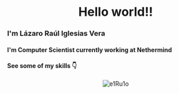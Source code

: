 <h1 align="center">Hello world!!</h1>

### I'm Lázaro Raúl Iglesias Vera

#### I'm Computer Scientist currently working at Nethermind

#### See some of my skills 👇</h2>

<p align="center"> <img src="https://cr-skills-chart-widget.azurewebsites.net/api/api?username=e1Ru1o" alt="e1Ru1o" /> </p>
